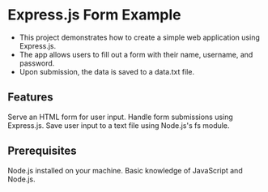 # Express.js Form Example

- This project demonstrates how to create a simple web application using Express.js. 
- The app allows users to fill out a form with their name, username, and password. 
- Upon submission, the data is saved to a data.txt file.

## Features

Serve an HTML form for user input.
Handle form submissions using Express.js.
Save user input to a text file using Node.js's fs module.

## Prerequisites

Node.js installed on your machine.
Basic knowledge of JavaScript and Node.js.

